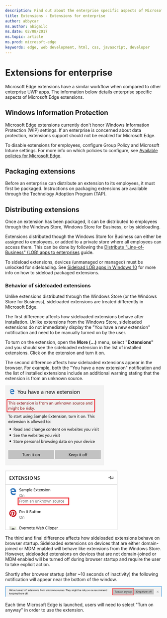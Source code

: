 ```yaml
---
description: Find out about the enterprise specific aspects of Microsoft Edge Extensions, and see how they're similar to UWP apps.
title: Extensions - Extensions for enterprise
author: abbycar
ms.author: abigailc
ms.date: 02/08/2017
ms.topic: article
ms.prod: microsoft-edge
keywords: edge, web development, html, css, javascript, developer
---
```


# Extensions for enterprise
Microsoft Edge extensions have a similar workflow when compared to other enterprise UWP apps. The information below details enterprise specific aspects of Microsoft Edge extensions.


## Windows Information Protection
Microsoft Edge extensions currently don't honor Windows Information Protection (WIP) settings. If an enterprise is concerned about data protection, extensions support should not be enabled for Microsoft Edge.

To disable extensions for employees, configure Group Policy and Microsoft Intune settings. For more info on which policies to configure, see [Available policies for Microsoft Edge](https://technet.microsoft.com/en-us/itpro/microsoft-edge/available-policies).


## Packaging extensions

Before an enterprise can distribute an extension to its employees, it must first be packaged. Instructions on packaging extensions are available through the Technology Adoption Program (TAP).


## Distributing extensions

Once an extension has been packaged, it can be distributed to employees through the Windows Store, Windows Store for Business, or by sideloading.

Extensions distributed though the Windows Store for Business can either be assigned to employees, or added to a private store where all employees can access them. This can be done by following the [Distribute "Line-of-Business" (LOB) apps to enterprises](https://msdn.microsoft.com/windows/uwp/publish/distribute-lob-apps-to-enterprises) guide.

To sideload extensions, devices (unmanaged or managed) must be unlocked for sideloading. See [Sideload LOB apps in Windows 10](https://technet.microsoft.com/itpro/windows/deploy/sideload-apps-in-windows-10) for more info on how to sideload packaged extensions.


### Behavior of sideloaded extensions

Unlike extensions distributed through the Windows Store (or the Windows Store for Business), sideloaded extensions are treated differently in Microsoft Edge.

The first difference affects how sideloaded extensions behave after installation. Unlike extensions from the Windows Store, sideloaded extensions do not immediately display the "You have a new extension" notification and need to be manually turned on by the user.

To turn on the extension, open the **More (...)** menu, select **"Extensions"** and you should see the sideloaded extension in the list of installed extensions. Click on the extension and turn it on.

The second difference affects how sideloaded extensions appear in the browser. For example, both the "You have a new extension" notification and the list of installed extensions include an additional warning stating that the extension is from an unknown source.

![sideload warning 1](./media/sideload-permissionflyout.PNG)

![sideload warning 2](./media/sideload-l1warning.PNG)

The third and final difference affects how sideloaded extensions behave on browser startup. Sideloaded extensions on devices that are either domain-joined or MDM enabled will behave like extensions from the Windows Store. However, sideloaded extensions on devices that are not domain-joined or MDM enabled will be turned off during browser startup and require the user to take explicit action.

Shortly after browser startup (after ~10 seconds of inactivity) the following notification will appear near the bottom of the window.

![sideload notification](./media/sideload-scareUI.PNG)

Each time Microsoft Edge is launched, users will need to select "Turn on anyway" in order to use the extension.
